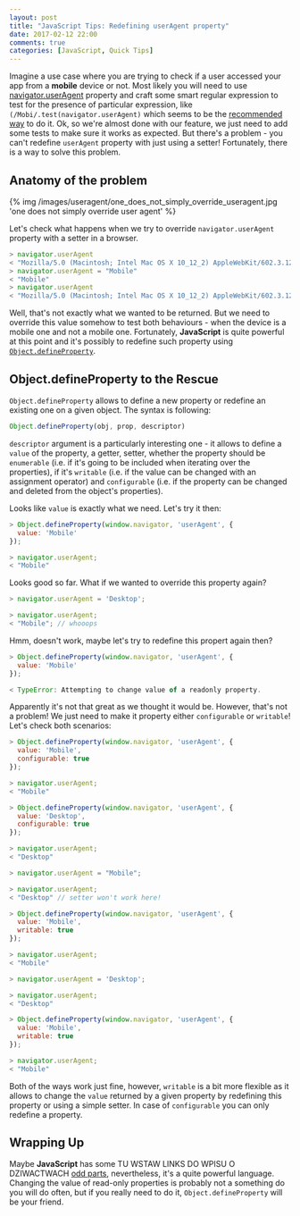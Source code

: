```yaml
---
layout: post
title: "JavaScript Tips: Redefining userAgent property"
date: 2017-02-12 22:00
comments: true
categories: [JavaScript, Quick Tips]
---
```


Imagine a use case where you are trying to check if a user accessed your app from a **mobile** device or not. Most likely you will need to use <a href="https://developer.mozilla.org/en-US/docs/Web/API/NavigatorID/userAgent" target="_blank">navigator.userAgent</a>  property and craft some smart regular expression to test for the presence of particular expression, like `(/Mobi/.test(navigator.userAgent)` which seems to be the <a href="https://developer.mozilla.org/en-US/docs/Web/HTTP/Browser_detection_using_the_user_agent" target="_blank">recommended way</a> to do it. Ok, so we're almost done with our feature, we just need to add some tests to make sure it works as expected. But there's a problem - you can't redefine `userAgent` property with just using a setter! Fortunately, there is a way to solve this problem.

<!--more-->

## Anatomy of the problem

<div class="img-center-wrapper">
  {% img /images/useragent/one_does_not_simply_override_useragent.jpg 'one does not simply override user agent' %}
</div>

Let's check what happens when we try to override `navigator.userAgent` property with a setter in a browser.

``` javascript
> navigator.userAgent
< "Mozilla/5.0 (Macintosh; Intel Mac OS X 10_12_2) AppleWebKit/602.3.12 (KHTML, like Gecko) Version/10.0.2 Safari/602.3.12"
> navigator.userAgent = "Mobile"
< "Mobile"
> navigator.userAgent
< "Mozilla/5.0 (Macintosh; Intel Mac OS X 10_12_2) AppleWebKit/602.3.12 (KHTML, like Gecko) Version/10.0.2 Safari/602.3.12"
```

Well, that's not exactly what we wanted to be returned. But we need to override this value somehow to test both behaviours - when the device is a mobile one and not a mobile one. Fortunately, **JavaScript** is quite powerful at this point and it's possibly to redefine such property using <a href="https://developer.mozilla.org/en/docs/Web/JavaScript/Reference/Global_Objects/Object/defineProperty" target="_blank">`Object.defineProperty`</a>.


## Object.defineProperty to the Rescue

`Object.defineProperty` allows to define a new property or redefine an existing one on a  given object. The syntax is following:

``` javascript
Object.defineProperty(obj, prop, descriptor)
```

`descriptor` argument is a particularly interesting one - it allows to define a `value` of the property, a getter, setter, whether the property should be `enumerable` (i.e. if it's going to be included when iterating over the properties), if it's `writable` (i.e. if the value can be changed with an assignment operator) and `configurable` (i.e. if the property can be changed and deleted from the object's properties).

Looks like `value` is exactly what we need. Let's try it then:

``` javascript
> Object.defineProperty(window.navigator, 'userAgent', {
  value: 'Mobile'
});

> navigator.userAgent;
< "Mobile"
```

Looks good so far. What if we wanted to override this property again?

``` javascript
> navigator.userAgent = 'Desktop';

> navigator.userAgent;
< "Mobile"; // whooops
```

Hmm, doesn't work, maybe let's try to redefine this propert again then?

``` javascript
> Object.defineProperty(window.navigator, 'userAgent', {
  value: 'Mobile'
});

< TypeError: Attempting to change value of a readonly property.
```

Apparently it's not that great as we thought it would be. However, that's not a problem! We just need to make it property either `configurable` or `writable`! Let's check both scenarios:

``` javascript
> Object.defineProperty(window.navigator, 'userAgent', {
  value: 'Mobile',
  configurable: true
});

> navigator.userAgent;
< "Mobile"

> Object.defineProperty(window.navigator, 'userAgent', {
  value: 'Desktop',
  configurable: true
});

> navigator.userAgent;
< "Desktop"

> navigator.userAgent = "Mobile";

> navigator.userAgent;
< "Desktop" // setter won't work here!
```

``` javascript
> Object.defineProperty(window.navigator, 'userAgent', {
  value: 'Mobile',
  writable: true
});

> navigator.userAgent;
< "Mobile"

> navigator.userAgent = 'Desktop';

> navigator.userAgent;
< "Desktop"

> Object.defineProperty(window.navigator, 'userAgent', {
  value: 'Mobile',
  writable: true
});

> navigator.userAgent;
< "Mobile"
```

Both of the ways work just fine, however, `writable` is a bit more flexible as it allows to change the `value` returned by a given property by redefining this property or using a simple setter. In case of `configurable` you can only redefine a property.


## Wrapping Up

Maybe **JavaScript** has some  TU WSTAW LINKS DO WPISU O DZIWACTWACH <a href="" target="_blank">odd parts</a>, nevertheless, it's a quite powerful language. Changing the value of read-only properties is probably not a something do you will do often, but if you really need to do it, `Object.defineProperty` will be your friend.
